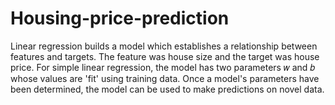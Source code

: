 # Housing-price-prediction


Linear regression builds a model which establishes a relationship between features and targets.
The feature was house size and the target was house price.
For simple linear regression, the model has two parameters 𝑤 and 𝑏 whose values are 'fit' using training data.
Once a model's parameters have been determined, the model can be used to make predictions on novel data.
